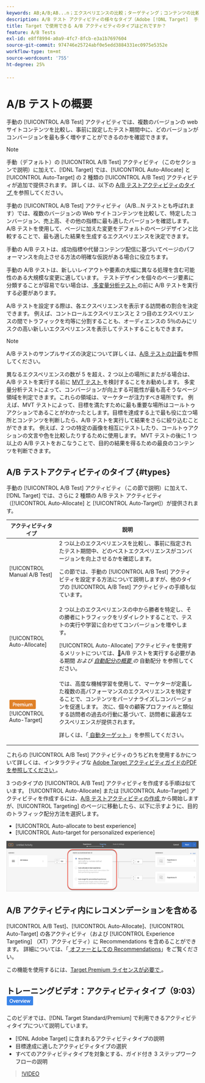 ```yaml
---
keywords: AB;A/B;AB...n；エクスペリエンスの比較；ターゲティング；コンテンツの比較；自動ターゲット；自動配分
description: A/B テスト アクティビティの様々なタイプ（Adobe [!DNL Target]  手動、自動配分、自動ターゲット）について説明します。 自分に合ったものを選びなさい。
title: Target で使用できる A/B アクティビティのタイプはどれですか？
feature: A/B Tests
exl-id: e8ff8994-a0a9-4fc7-8fcb-e3a1b7697604
source-git-commit: 974746e25724abf0e5edd3884331ec0975e5352e
workflow-type: tm+mt
source-wordcount: '755'
ht-degree: 25%

---
```


# A/B テストの概要

手動の [!UICONTROL A/B Test] アクティビティでは、複数のバージョンの web サイトコンテンツを比較し、事前に設定したテスト期間中に、どのバージョンがコンバージョンを最も多く増やすことができるのかを確認できます。

>[!NOTE]
>
>手動（デフォルト）の [!UICONTROL A/B Test] アクティビティ（このセクションで説明）に加えて、[!DNL Target] では、[!UICONTROL Auto-Allocate] と [!UICONTROL Auto-Target] の 2 種類の [!UICONTROL A/B Test] アクティビティが追加で提供されます。 詳しくは、以下の [A/B テストアクティビティのタイプ ](#types) を参照してください。

手動の [!UICONTROL A/B Test] アクティビティ（A/B...N テストとも呼ばれます）では、複数のバージョンの Web サイトコンテンツを比較して、特定したコンバージョン、売上高、その他の指標に最も適したバージョンを確認します。 A/B テストを使用して、ページに加えた変更をデフォルトのページデザインと比較することで、最も適した結果を生成するエクスペリエンスを決定できます。

手動の A/B テストは、成功指標や代替コンテンツ配信に基づいてページのパフォーマンスを向上させる方法の明確な仮説がある場合に役立ちます。

手動の A/B テストは、新しいレイアウトや要素の大幅に異なる処理を含む可能性のある大規模な変更に適しています。 テストデザインを個々のページ要素に分類することが容易でない場合は、[ 多変量分析テスト ](/help/main/c-activities/c-multivariate-testing/multivariate-testing.md) の前に A/B テストを実行する必要があります。

A/B テストを設定する際は、各エクスペリエンスを表示する訪問者の割合を決定できます。 例えば、コントロールエクスペリエンスと 2 つ目のエクスペリエンスの間でトラフィックを均等に分割することも、オーディエンスの 5％のみにリスクの高い新しいエクスペリエンスを表示してテストすることもできます。

>[!NOTE]
>
>A/B テストのサンプルサイズの決定について詳しくは、[A/B テストの計画](/help/main/c-activities/t-test-ab/sample-size-determination.md)を参照してください。

異なるエクスペリエンスの数が 5 を超え、2 つ以上の場所にまたがる場合は、A/B テストを実行する前に [MVT テスト ](/help/main/c-activities/c-multivariate-testing/multivariate-testing.md) を検討することをお勧めします。 多変量分析テストによって、コンバージョンが向上する可能性が最も高そうなページ領域を判定できます。これらの領域は、マーケターが注力すべき場所です。 例えば、MVT テストによって、目標を満たすために最も重要な場所はコールトゥアクションであることがわかったとします。目標を達成する上で最も役に立つ場所とコンテンツを判断したら、A/B テストを実行して結果をさらに絞り込むことができます。 例えば、2 つの特定の画像を相互にテストしたり、コールトゥアクションの文言や色を比較したりするために使用します。 MVT テストの後に 1 つ以上の A/B テストをおこなうことで、目的の結果を得るための最良のコンテンツを判断できます。

## A/B テストアクティビティのタイプ {#types}

手動の [!UICONTROL A/B Test] アクティビティ（この節で説明）に加えて、[!DNL Target] では、さらに 2 種類の A/B テスト アクティビティ（[!UICONTROL Auto-Allocate] と [!UICONTROL Auto-Target]）が提供されます。

| アクティビティタイプ | 説明 |
| --- | --- |
| [!UICONTROL Manual A/B Test] | 2 つ以上のエクスペリエンスを比較し、事前に指定されたテスト期間中、どのベストエクスペリエンスがコンバージョンを向上させるかを確認します。<P>この節では、手動の [!UICONTROL A/B Test] アクティビティを設定する方法について説明しますが、他のタイプの [!UICONTROL A/B Test] アクティビティの手順も似ています。 |
| [!UICONTROL Auto-Allocate] | 2 つ以上のエクスペリエンスの中から勝者を特定し、その勝者にトラフィックをリダイレクトすることで、テストの実行や学習に合わせてコンバージョンを増やします。<P>[!UICONTROL Auto-Allocate] アクティビティを使用するメリットについては、[&#128279;](/help/main/c-activities/t-test-ab/sample-size-determination.md#auto-allocate)A/B テストを実行する必要がある期間 *および [ 自動配分の概要 ](/help/main/c-activities/automated-traffic-allocation/automated-traffic-allocation.md) の* 自動配分  を参照してください。 |
| ![Premium バッジ ](/help/main/assets/premium.png) [!UICONTROL Auto-Target] | では、高度な機械学習を使用して、マーケターが定義した複数の高パフォーマンスのエクスペリエンスを特定することで、コンテンツをパーソナライズしコンバージョンを促進します。 次に、個々の顧客プロファイルと類似する訪問者の過去の行動に基づいて、訪問者に最適なエクスペリエンスが提供されます。<P>詳しくは、「[ 自動ターゲット ](/help/main/c-activities/auto-target/auto-target-to-optimize.md)」を参照してください。 |

これらの [!UICONTROL A/B Test] アクティビティのうちどれを使用するかについて詳しくは、インタラクティブな [Adobe Target アクティビティガイドのPDFを参照してください ](/help/main/c-activities/target-activities-guide.md)。

3 つのタイプの [!UICONTROL A/B Test] アクティビティを作成する手順は似ています。 [!UICONTROL Auto-Allocate] または [!UICONTROL Auto-Target] アクティビティを作成するには、[A/B テストアクティビティの作成 ](/help/main/c-activities/t-test-ab/t-test-create-ab/test-create-ab.md) から開始しますが、[!UICONTROL Targeting] のページに移動したら、以下に示すように、目的のトラフィック配分方法を選択します。

* [!UICONTROL Auto-allocate to best experience]
* [!UICONTROL Auto-target for personalized experience]

![ トラフィック配分方法の設定 ](/help/main/c-activities/t-test-ab/t-test-create-ab/assets/traffic-allocation-method.png)

## A/B アクティビティ内にレコメンデーションを含める

[!UICONTROL A/B Test]、[!UICONTROL Auto-Allocate]、[!UICONTROL Auto-Target] の各アクティビティ（および [!UICONTROL Experience Targeting] （XT）アクティビティ）に Recommendations を含めることができます。 詳細については、「[ オファーとしての Recommendations](/help/main/c-recommendations/recommendations-as-an-offer.md)」をご覧ください。

この機能を使用するには、[Target Premium ライセンスが必要で ](/help/main/c-intro/intro.md#premium)。

## トレーニングビデオ：アクティビティタイプ（9:03）![概要バッジ](/help/main/assets/overview.png)

このビデオでは、[!DNL Target Standard/Premium] で利用できるアクティビティタイプについて説明しています。

* [!DNL Adobe Target] に含まれるアクティビティタイプの説明
* 目標達成に適したアクティビティタイプの選択
* すべてのアクティビティタイプを対象とする、ガイド付き 3 ステップワークフローの説明

>[!VIDEO](https://video.tv.adobe.com/v/17386)
